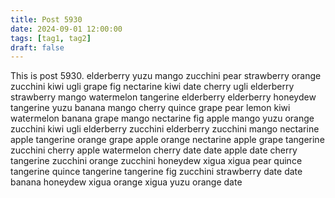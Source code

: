 ```yaml
---
title: Post 5930
date: 2024-09-01 12:00:00
tags: [tag1, tag2]
draft: false
---
```

This is post 5930.
elderberry
yuzu
mango
zucchini
pear
strawberry
orange
zucchini
kiwi
ugli
grape
fig
nectarine
kiwi
date
cherry
ugli
elderberry
strawberry
mango
watermelon
tangerine
elderberry
elderberry
honeydew
tangerine
yuzu
banana
mango
cherry
quince
grape
pear
lemon
kiwi
watermelon
banana
grape
mango
nectarine
fig
apple
mango
yuzu
orange
zucchini
kiwi
ugli
elderberry
zucchini
elderberry
zucchini
mango
nectarine
apple
tangerine
orange
grape
apple
orange
nectarine
apple
grape
tangerine
zucchini
cherry
apple
watermelon
cherry
date
date
apple
date
cherry
tangerine
zucchini
orange
zucchini
honeydew
xigua
xigua
pear
quince
tangerine
quince
tangerine
tangerine
fig
zucchini
strawberry
date
date
banana
honeydew
xigua
orange
xigua
yuzu
orange
date
